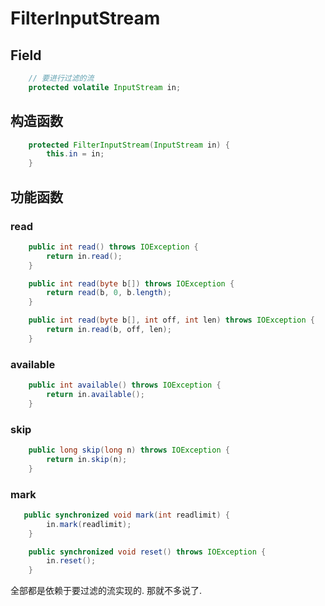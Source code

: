# FilterInputStream

## Field

```java
	// 要进行过滤的流    
	protected volatile InputStream in;
```



## 构造函数

```java
    protected FilterInputStream(InputStream in) {
        this.in = in;
    }
```



## 功能函数

### read

```java
    public int read() throws IOException {
        return in.read();
    }

    public int read(byte b[]) throws IOException {
        return read(b, 0, b.length);
    }

    public int read(byte b[], int off, int len) throws IOException {
        return in.read(b, off, len);
    }
```



### available

```java
    public int available() throws IOException {
        return in.available();
    }
```



### skip

```java
    public long skip(long n) throws IOException {
        return in.skip(n);
    }
```



### mark

```java
   public synchronized void mark(int readlimit) {
        in.mark(readlimit);
    }

    public synchronized void reset() throws IOException {
        in.reset();
    }
```

全部都是依赖于要过滤的流实现的. 那就不多说了.